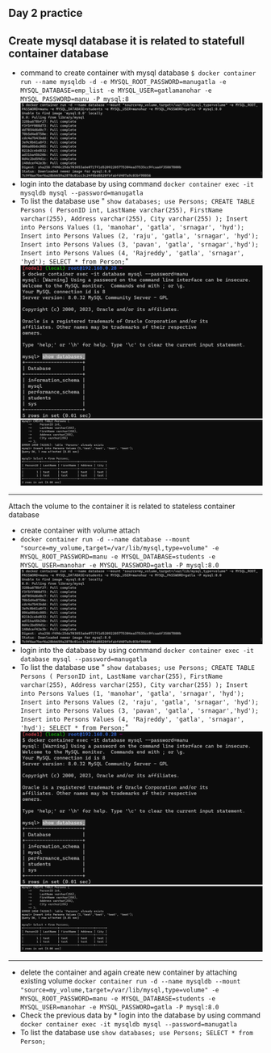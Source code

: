 Day 2 practice
---------------
Create mysql database it is related to statefull container database 
--------------------------------------------------------------------
* command to create container with mysql database
 `$ docker container run --name mysqldb -d -e MYSQL_ROOT_PASSWORD=manugatla -e MYSQL_DATABASE=emp_list -e MYSQL_USER=gatlamanohar -e MYSQL_PASSWORD=manu -P mysql:8` 
![preview](images/docker13.png)
* login into the database by using command `docker container exec -it mysqldb mysql --password=manugatla`
* To list the database use " `show databases;
use Persons;
 CREATE TABLE Persons (
    PersonID int,
    LastName varchar(255),
    FirstName varchar(255),
    Address varchar(255),
    City varchar(255)
);
Insert into Persons Values (1, 'manohar', 'gatla', 'srnagar', 'hyd'); Insert into Persons Values (2, 'raju', 'gatla', 'srnagar', 'hyd'); Insert into Persons Values (3, 'pavan', 'gatla', 'srnagar','hyd'); Insert into Persons Values (4, 'Rajreddy', 'gatla', 'srnagar', 'hyd');
SELECT * from Person;`"
![preview](images/docker14.png)
![preview](images/docker15.png)
-----------------------------
Attach the volume to the container it is related to stateless container database
* create container with volume attach
* `docker container run -d --name database --mount "source=my_volume,target=/var/lib/mysql,type=volume" -e MYSQL_ROOT_PASSWORD=manu -e MYSQL_DATABASE=students -e MYSQL_USER=manohar -e MYSQL_PASSWORD=gatla -P mysql:8.0`
* ![preview](images/docker13.png)
* login into the database by using command `docker container exec -it database mysql --password=manugatla`
* To list the database use " `show databases;
use Persons;
 CREATE TABLE Persons (
    PersonID int,
    LastName varchar(255),
    FirstName varchar(255),
    Address varchar(255),
    City varchar(255)
);
Insert into Persons Values (1, 'manohar', 'gatla', 'srnagar', 'hyd'); Insert into Persons Values (2, 'raju', 'gatla', 'srnagar', 'hyd'); Insert into Persons Values (3, 'pavan', 'gatla', 'srnagar','hyd'); Insert into Persons Values (4, 'Rajreddy', 'gatla', 'srnagar', 'hyd');
SELECT * from Person;`"
![preview](images/docker14.png)
![preview](images/docker15.png)
------------------------------
* delete the container and again create new container by attaching existing volume `docker container run -d --name mysqldb --mount "source=my_volume,target=/var/lib/mysql,type=volume" -e MYSQL_ROOT_PASSWORD=manu -e MYSQL_DATABASE=students -e MYSQL_USER=manohar -e MYSQL_PASSWORD=gatla -P mysql:8.0`
* Check the previous data by * login into the database by using command `docker container exec -it mysqldb mysql --password=manugatla`
* To list the database use  `show databases;
use Persons; SELECT * from Person;`








